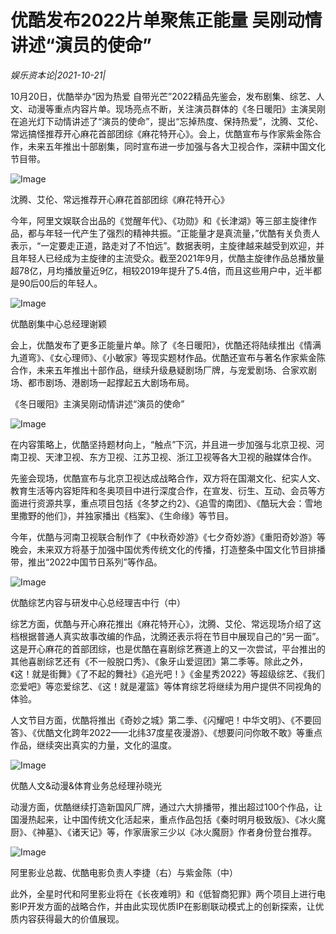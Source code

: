 # 优酷发布2022片单聚焦正能量  吴刚动情讲述“演员的使命”

*娱乐资本论|2021-10-21|*

10月20日，优酷举办“因为热爱 自带光芒”2022精品先鉴会，发布剧集、综艺、人文、动漫等重点内容片单。现场亮点不断，关注演员群体的《冬日暖阳》主演吴刚在追光灯下动情讲述了“演员的使命”，提出“忘掉热度、保持热爱”，沈腾、艾伦、常远搞怪推荐开心麻花首部团综《麻花特开心》。会上，优酷宣布与作家紫金陈合作，未来五年推出十部剧集，同时宣布进一步加强与各大卫视合作，深耕中国文化节目带。

![Image](http://static.ylzbl.com/uploads/ueditor/php/upload/image/20211021/1634788752796309.jpeg)

沈腾、艾伦、常远推荐开心麻花首部团综《麻花特开心》

今年，阿里文娱联合出品的《觉醒年代》、《功勋》和《长津湖》等三部主旋律作品，都与年轻一代产生了强烈的精神共振。“正能量才是真流量，”优酷有关负责人表示，“一定要走正道，路走对了不怕远”。数据表明，主旋律越来越受到欢迎，并且年轻人已经成为主旋律的主流受众。截至2021年9月，优酷主旋律作品总播放量超78亿，月均播放量近9亿，相较2019年提升了5.4倍，而且这些用户中，近半都是90后00后的年轻人。

![Image](http://static.ylzbl.com/uploads/ueditor/php/upload/image/20211021/1634788779104986.jpeg)

优酷剧集中心总经理谢颖

会上，优酷发布了更多正能量片单。除了《冬日暖阳》，优酷还将陆续推出《情满九道弯》、《女心理师》、《小敏家》等现实题材作品。优酷还宣布与著名作家紫金陈合作，未来五年推出十部作品，继续升级悬疑剧场厂牌，与宠爱剧场、合家欢剧场、都市剧场、港剧场一起撑起五大剧场布局。

《冬日暖阳》主演吴刚动情讲述“演员的使命”

![Image](http://static.ylzbl.com/uploads/ueditor/php/upload/image/20211021/1634788801707119.jpeg)

在内容策略上，优酷坚持题材向上，“触点”下沉，并且进一步加强与北京卫视、河南卫视、天津卫视、东方卫视、江苏卫视、浙江卫视等各大卫视的融媒体合作。

先鉴会现场，优酷宣布与北京卫视达成战略合作，双方将在国潮文化、纪实人文、教育生活等内容矩阵和冬奥项目中进行深度合作，在宣发、衍生、互动、会员等方面进行资源共享，重点项目包括《冬梦之约2》、《追雪的南团》、《酷玩大会：雪地里撒野的他们》，并独家播出《档案》、《生命缘》等节目。

今年，优酷与河南卫视联合制作了《中秋奇妙游》《七夕奇妙游》《重阳奇妙游》等晚会，未来双方将基于加强中国优秀传统文化的传播，打造整条中国文化节目排播带，推出“2022中国节日系列”等作品。

![Image](http://static.ylzbl.com/uploads/ueditor/php/upload/image/20211021/1634788848461084.jpeg)

优酷综艺内容与研发中心总经理吉中行（中）

综艺方面，优酷与开心麻花推出《麻花特开心》，沈腾、艾伦、常远现场介绍了这档根据普通人真实故事改编的作品，沈腾还表示将在节目中展现自己的“另一面”。这是开心麻花的首部团综，也是优酷在喜剧综艺赛道上的又一次尝试，平台推出的其他喜剧综艺还有《不一般脱口秀》、《象牙山爱逗团》第二季等。除此之外，《这！就是街舞》《了不起的舞社》《追光吧！》《金星秀2022》等超级综艺、《我们恋爱吧》等恋爱综艺、《这！就是灌篮》等体育综艺将继续为用户提供不同视角的体验。

人文节目方面，优酷将推出《奇妙之城》第二季、《闪耀吧！中华文明》、《不要回答》、《优酷文化跨年2022——北纬37度星夜漫游》、《想要问问你敢不敢》等重点作品，继续突出真实的力量，文化的温度。

![Image](http://static.ylzbl.com/uploads/ueditor/php/upload/image/20211021/1634788865792525.jpeg)

优酷人文&动漫&体育业务总经理孙晓光

动漫方面，优酷继续打造新国风厂牌，通过六大排播带，推出超过100个作品，让国漫热起来，让中国传统文化活起来，重点作品包括《秦时明月极致版》、《冰火魔厨》、《神墓》、《诸天记》等，作家唐家三少以《冰火魔厨》作者身份登台推荐。

![Image](http://static.ylzbl.com/uploads/ueditor/php/upload/image/20211021/1634788884811422.jpeg)

阿里影业总裁、优酷电影负责人李捷（右）与紫金陈（中）

此外，全星时代和阿里影业将在《长夜难明》和《低智商犯罪》两个项目上进行电影IP开发方面的战略合作，并由此实现优质IP在影剧联动模式上的创新探索，让优质内容获得最大的价值展现。

